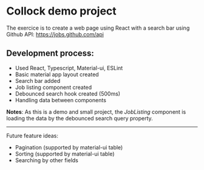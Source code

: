 # Collock demo project
The exercice is to create a web page using React with a search bar using Github API: https://jobs.github.com/api

## Development process:
- Used React, Typescript, Material-ui, ESLint
- Basic material app layout created
- Search bar added
- Job listing component created
- Debounced search hook created (500ms)
- Handling data between components

__Notes__: As this is a demo and small project, the _JobListing_ component is loading the data by the debounced search query property.

---
Future feature ideas:
- Pagination (supported by material-ui table)
- Sorting  (supported by material-ui table)
- Searching by other fields
